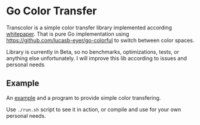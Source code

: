 # Go Color Transfer

Transcolor is a simple color transfer library implemented according [whitepaper](https://www.cs.tau.ac.il/~turkel/imagepapers/ColorTransfer.pdf).
That is pure Go implementation using https://github.com/lucasb-eyer/go-colorful to switch between color spaces.

Library is currently in Beta, so no benchmarks, optimizations, tests, or anything else unfortunately. I will improve this lib according to issues and personal needs

## Example

An [example](./examples/transfer/main.go) and a program to provide simple color transfering.

Use `./run.sh` script to see it in action, or compile and use for your own personal needs.